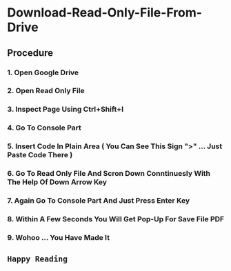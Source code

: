 # Download-Read-Only-File-From-Drive

## Procedure

### 1.  Open Google Drive
### 2.  Open Read Only File 
### 3.  Inspect Page Using Ctrl+Shift+I
### 4.  Go To Console Part
### 5.  Insert Code In Plain Area ( You Can See This Sign ">" ... Just Paste Code There )
### 6.  Go To Read Only File And Scron Down Conntinuesly With The Help Of Down Arrow Key
### 7.  Again Go To Console Part And Just Press Enter Key
### 8.  Within A Few Seconds You Will Get Pop-Up For Save File PDF
### 9.  Wohoo ... You Have Made It

##  `Happy Reading`
